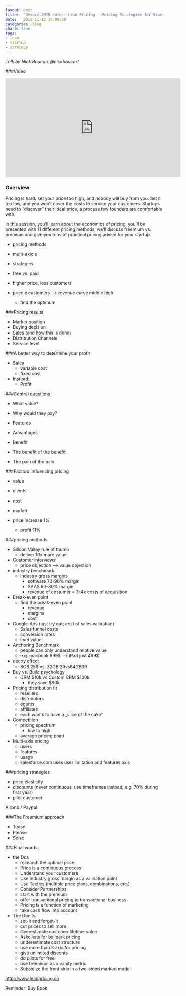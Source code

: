 ```yaml
---
layout: post
title:  "Devoxx 2015 notes: Lean Pricing – Pricing Strategies for Startups"
date:   2015-11-12 14:00:00
categories: blog
share: true
tags:
- lean
- startup
- strategy
---
```


*Talk by Nick Boucart
    @nickboucart*

###Video
<iframe width="560" height="315" src="https://www.youtube.com/embed/BJ3iKG6YcbA" frameborder="0" allowfullscreen></iframe>

### Overview
Pricing is hard: set your price too high, and nobody will buy from you. Set it too low, and you won’t cover the costs to service your customers. Startups need to “discover” their ideal price, a process few founders are comfortable with.

In this session, you’ll learn about the economics of pricing, you’ll be presented with 11 different pricing methods, we’ll discuss freemium vs. premium and give you tons of practical pricing advice for your startup.

- pricing methods
- multi-axic s
- strategies
- free vs. paid

- higher price, less customers
- price x customers —> revenue curve middle high
    - find the optimum

###Pricing results
- Market position
- Buying decision
- Sales (and how this is done)
- Distribution Channels
- Service level

###A better way to determine your profit
- Sales
    - variable cost
    - fixed cost
- Instead:
    - Profit

###Central questions
- What value?
- Why would they pay?

- Features
- Advantages
- Benefit
- The benefit of the benefit
- The pain of the pain

###Factors influencing pricing
- value
- clients
- cost
- market

- price increase 1%
    - profit 11%

###pricing methods
- Silicon Valley rule of thumb
    - deliver 10x more value
- Customer interviews
    - price objection —> value objection
- industry benchmark
    - industry gross margins
        - software 70-90% margin
        - SAAS 60-80% margin
        - revenue of costumer = 3-4x costs of acquisition
- Break-even point
    - find the break-even point
        - revenue
        - margins
        - cost
- Google-Ads (just try out; cost of sales validation)
    - Sales funnel costs
    - conversion rates
    - lead value
- Anchoring Benchmark
    - people can only understand relative value
    - e.g. macbook 999$ —> iPad just 499$
- decoy effect
    - 8GB 25$ vs. 32GB $29 vs 64GB 39$
- Buy vs. Build psychology
    - CRM $10k vs Custom CRM $100k
        - they save $90k
- Pricing distribution fit
    - resellers
    - distributors
    - agents
    - affiliates
    - each wants to have a „slice of the cake“
- Competition
    - pricing spectrum
        - low to high
    - average pricing point
- Multi-axis pricing
    - users
    - features
    - usage
    - salesforce.com uses user limitation and features axis

###pricing strategies
- price elasticity
- discounts (never continuous, use timeframes instead, e.g. 70% during first year)
- pilot customer

Airbnb / Paypal

###The Freemium approach
- Tease
- Please
- Seize

###Final words
- the Dos
    - research the optimal price
    - Price is a continuous process
    - Understand your customers
    - Use industry gross margin as a validation point
    - Use Tactics (multiple price plans, combinations, etc.)
    - Consider Partnerships
    - start with the premium
    - offer transactional pricing to transactional business
    - Pricing is a function of marketing
    - take cash flow into account
- The Don’ts
    - set-it and forget-it
    - cut prices to sell more
    - Overestimate customer lifetime value
    - Askcliens for ballpark pricing
    - underestimate cost structure
    - use more than 3 axis for pricing
    - give unlimited disconts
    - do pilots for free
    - use freemium as a vanity metric
    - Subsidize the front side in a two-sided marked model

<http://www.leanpricing.co>

Reminder: Buy Book
